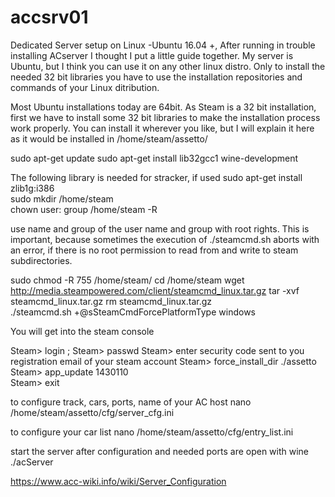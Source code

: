 # accsrv01
 Dedicated Server setup on Linux -Ubuntu 16.04 +,
After running in trouble installing ACserver I thought I put a little guide together. My server is Ubuntu, but I think you can use it on any other linux distro. Only to install the needed 32 bit libraries you have to use the installation repositories and commands of your Linux ditribution.

Most Ubuntu installations today are 64bit.
As Steam is a 32 bit installation, first we have to install some 32 bit libraries to make the installation process work properly.
You can install it wherever you like, but I will explain it here as it would be installed in
/home/steam/assetto/

sudo apt-get update
sudo apt-get install lib32gcc1 wine-development

The following library is needed for stracker, if used
sudo apt-get install zlib1g:i386             
sudo mkdir  /home/steam                  
chown user: group /home/steam -R

use name and group of the user name and group with root rights. This is important, because sometimes the execution of ./steamcmd.sh aborts with an error, if there is no root permission to read from and write to steam subdirectories.

sudo chmod -R 755 /home/steam/
cd /home/steam
wget http://media.steampowered.com/client/steamcmd_linux.tar.gz
tar -xvf steamcmd_linux.tar.gz 
rm steamcmd_linux.tar.gz  
./steamcmd.sh +@sSteamCmdForcePlatformType windows

You will get into the steam console

Steam> login <username>;
Steam> passwd
Steam> enter security code sent to you registration email of your steam account 
Steam> force_install_dir ./assetto
Steam> app_update 1430110  
Steam> exit
 
to configure track, cars, ports, name of your AC host
nano /home/steam/assetto/cfg/server_cfg.ini

to configure your car list
nano /home/steam/assetto/cfg/entry_list.ini

start the server after configuration and needed ports are open with
wine ./acServer

 
  
https://www.acc-wiki.info/wiki/Server_Configuration
